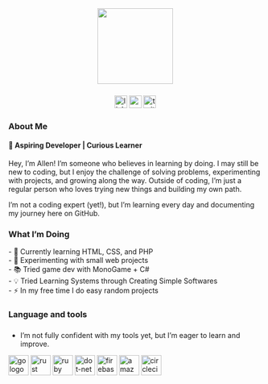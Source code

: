 <div align="center">
  <img height="150" src="https://media.giphy.com/media/M9gbBd9nbDrOTu1Mqx/giphy.gif"/>
</div>

###

<div align="center">
  <img src="https://img.shields.io/badge/GITHUB-%23181717?style=for-the-badge&logo=github&logoColor=%23FFFF&link=https%3A%2F%2Fgithub.com%2Fcafyrei" height="25" alt="linkedin logo"  />
  <img src="https://img.shields.io/badge/Youtube-%23FF0000?style=for-the-badge&logo=Youtube&logoColor=%23FFFF&link=https%3A%2F%2Fwww.youtube.com%2F%40RSh1va" height="25" alt="youtube logo"  />
  <img src="https://img.shields.io/badge/Facebook-%230866FF?style=for-the-badge&logo=facebook&logoColor=%23FFFF&link=https%3A%2F%2Fwww.facebook.com%2Fallen.alcabaza.73%2F" height="25" alt="twitter logo"  />
</div>

###

### <h3 align="left"> About Me</h3>
<h4 align="left">🌱 Aspiring Developer | Curious Learner </h4>
<p align="left"> Hey, I’m Allen! I’m someone who believes in learning by doing. I may still be new to coding, but I enjoy the challenge of solving problems, experimenting with projects, and growing along the way. Outside of coding, I’m just a regular person who loves trying new things and building my own path.  
</p>
<p align="left"> I’m not a coding expert (yet!), but I’m learning every day and documenting my journey here on GitHub.<p>

###

<h3 align="left"> What I’m Doing </h3>

<p align="left">- 📖 Currently learning HTML, CSS, and PHP
<br>- 🔭 Experimenting with small web projects
<br>- 📚 Tried game dev with MonoGame + C#
<br>- 💡 Tried Learning Systems through Creating Simple Softwares 
<br>- ⚡ In my free time I do easy random projects </p>

###

<h3 align="left"> Language and tools</h3>

###
- I’m not fully confident with my tools yet, but I’m eager to learn and improve.
<div align="left">
  <img src="https://img.shields.io/badge/html-%23E34F26?style=for-the-badge&logo=html5&logoColor=%23FFFF&logoSize=auto" height="40" alt="go logo"  />
  <img src="https://img.shields.io/badge/CSS-%2306B6D4?style=for-the-badge&logo=CSS&logoColor=%23FFFF&logoSize=auto" height="40" alt="rust logo"  />
  <img src="https://img.shields.io/badge/Git-%23F05032?style=for-the-badge&logo=Git&logoColor=%23FFFF&logoSize=auto" height="40" alt="ruby logo"  />
  <img src="https://img.shields.io/badge/C%2B%2B-%2300599C?style=for-the-badge&logo=cplusplus&logoColor=%23FFFF&logoSize=auto" height="40" alt="dot-net logo"  />
  <img src="https://img.shields.io/badge/Python-%233776AB?style=for-the-badge&logo=python&logoColor=%23FFFF&logoSize=auto" height="40" alt="firebase logo"  />
  <img src="https://img.shields.io/badge/PHP-%23777BB4?style=for-the-badge&logo=php&logoColor=%23FFFF&logoSize=auto" height="40" alt="amazonwebservices logo"  />
  <img src="https://img.shields.io/badge/mysql-%234479A1?style=for-the-badge&logo=mysql&logoColor=%23FFFF&logoSize=auto" height="40" alt="circleci logo"  />
</div>

###
